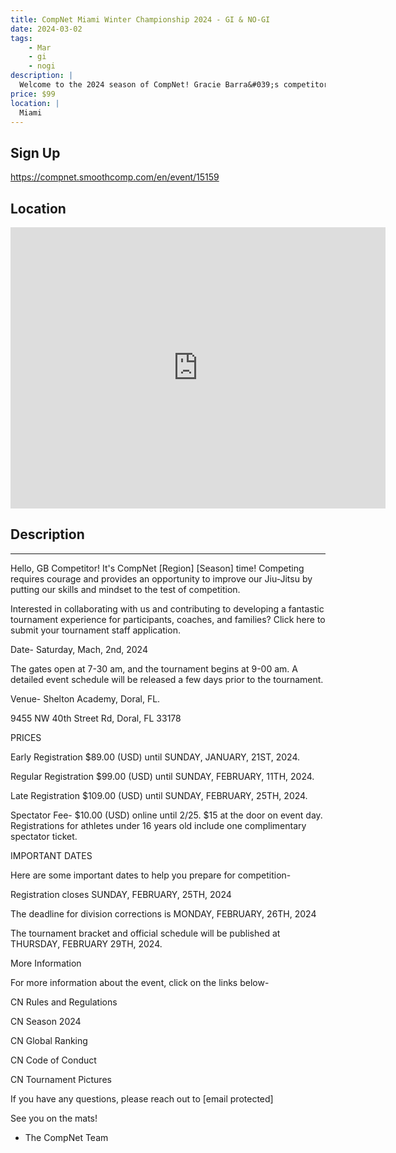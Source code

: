 ```yaml
---
title: CompNet Miami Winter Championship 2024 - GI & NO-GI
date: 2024-03-02
tags:
    - Mar
    - gi 
    - nogi 
description: |
  Welcome to the 2024 season of CompNet! Gracie Barra&#039;s competitors from around the globe will showcase their Jiu-Jitsu expertise and live unforgettable moments in over a hundred tournaments this season
price: $99
location: |
  Miami
---
```

## Sign Up
https://compnet.smoothcomp.com/en/event/15159

## Location
<iframe src="https://www.google.com/maps/embed?pb=!1m18!1m12!1m3!1d12345.6789!2d-80.3504651!3d25.8083514!2m3!1f0!2f0!3f0!3m2!1i1024!2i768!4f13.1!3m3!1m2!1s0x0%3A0x0!2z25.8083514!5e0!3m2!1sen!2sus!4v1234567890" width="600" height="450" style="border:0;" allowfullscreen="" loading="lazy"></iframe>

## Description
______________________________________________________________________________________________


Hello, GB Competitor! It's CompNet [Region] [Season] time! Competing requires courage and provides an opportunity to improve our Jiu-Jitsu by putting our skills and mindset to the test of competition.


Interested in collaborating with us and contributing to developing a fantastic tournament experience for participants, coaches, and families? Click here to submit your tournament staff application.


Date- Saturday, Mach, 2nd, 2024


The gates open at 7-30 am, and the tournament begins at 9-00 am. A detailed event schedule will be released a few days prior to the tournament.


Venue- Shelton Academy, Doral, FL.


9455 NW 40th Street Rd, Doral, FL 33178


PRICES



Early Registration $89.00 (USD) until SUNDAY, JANUARY, 21ST, 2024.


Regular Registration $99.00 (USD) until SUNDAY, FEBRUARY, 11TH, 2024.


Late Registration $109.00 (USD) until SUNDAY, FEBRUARY, 25TH, 2024.


Spectator Fee- $10.00 (USD) online until 2/25. $15 at the door on event day. Registrations for athletes under 16 years old include one complimentary spectator ticket.



IMPORTANT DATES


Here are some important dates to help you prepare for competition-



Registration closes SUNDAY, FEBRUARY, 25TH, 2024


The deadline for division corrections is MONDAY, FEBRUARY, 26TH, 2024


The tournament bracket and official schedule will be published at THURSDAY, FEBRUARY 29TH, 2024.



More Information


For more information about the event, click on the links below-



CN Rules and Regulations


CN Season 2024


CN Global Ranking


CN Code of Conduct


CN Tournament Pictures



If you have any questions, please reach out to [email protected]


See you on the mats!


- The CompNet Team